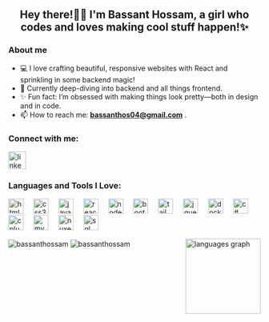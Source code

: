 <h2 align="center">Hey there!👋🏽 I'm Bassant Hossam, a girl who codes and loves making cool stuff happen!✨ </h2>

<h3>About me</h3>

- 💻 I love crafting beautiful, responsive websites with React and sprinkling in some backend magic!
- 🌱 Currently deep-diving into backend and all things frontend.
- ✨ Fun fact: I’m obsessed with making things look pretty—both in design and in code.
- 📫 How to reach me: **bassanthos04@gmail.com** .

<h3 align="left">Connect with me:</h3>
<p align="left">
<a href="https://www.linkedin.com/in/bassant-hossam-5a4177264/" target="blank">
  <img src="https://img.shields.io/static/v1?message=LinkedIn&logo=linkedin&label=&color=0077B5&logoColor=white&labelColor=&style=for-the-badge" height="35" alt="linkedin logo" />
</a>
</p>
<h3 align="left">Languages and Tools I Love:</h3>
<p align="left">
  <img src="https://cdn.jsdelivr.net/gh/devicons/devicon/icons/html5/html5-original.svg" height="30" alt="html5 logo" />
  <img width="12" />
  <img src="https://cdn.jsdelivr.net/gh/devicons/devicon/icons/css3/css3-original.svg" height="30" alt="css3 logo" />
  <img width="12" />
  <img src="https://cdn.jsdelivr.net/gh/devicons/devicon/icons/javascript/javascript-original.svg" height="30" alt="javascript logo" />
  <img width="12" />
  <img src="https://cdn.jsdelivr.net/gh/devicons/devicon/icons/react/react-original.svg" height="30" alt="react logo" />
  <img width="12" />
  <img src="https://cdn.jsdelivr.net/gh/devicons/devicon/icons/nodejs/nodejs-original.svg" height="30" alt="nodejs logo" />
  <img width="12" />
  <img src="https://cdn.jsdelivr.net/gh/devicons/devicon/icons/bootstrap/bootstrap-original.svg" height="30" alt="bootstrap logo" />
  <img width="12" />
  <img src="https://cdn.jsdelivr.net/gh/devicons/devicon/icons/tailwindcss/tailwindcss-plain.svg" height="30" alt="tailwind logo" />
  <img width="12" />
  <img src="https://cdn.jsdelivr.net/gh/devicons/devicon/icons/jquery/jquery-original.svg" height="30" alt="jquery logo" />
  <img width="12" />
  <img src="https://cdn.jsdelivr.net/gh/devicons/devicon/icons/docker/docker-original.svg" height="30" alt="docker logo" />
  <img width="12" />
  <img src="https://cdn.jsdelivr.net/gh/devicons/devicon/icons/csharp/csharp-original.svg" height="30" alt="c# logo" />
  <img width="12" />
  <img src="https://cdn.jsdelivr.net/gh/devicons/devicon/icons/cplusplus/cplusplus-original.svg" height="30" alt="cplusplus logo" />
  <img width="12" />
  <img src="https://cdn.jsdelivr.net/gh/devicons/devicon/icons/mysql/mysql-original.svg" height="30" alt="mysql logo" />
  <img width="12" />
  <img src="https://cdn.jsdelivr.net/gh/devicons/devicon/icons/nuxeo/nuxeo-original.svg" height="30" alt="nuxeo logo" />
  <img width="12" />
  <img src="https://cdn.jsdelivr.net/gh/devicons/devicon/icons/sqlite/sqlite-original.svg" height="30" alt="sql logo" />
</p>

<img align="right" src="https://github-readme-stats.vercel.app/api/top-langs?username=bassanthossam&locale=en&hide_title=false&layout=compact&card_width=320&langs_count=5&theme=tokyonight&hide_border=false&order=2" height="150" alt="languages graph" />
<img align="center" src="https://github-readme-stats.vercel.app/api?username=bassanthossam&show_icons=true&locale=en&theme=tokyonight" alt="bassanthossam" />
<img align="center" src="https://github-readme-streak-stats.herokuapp.com/?user=bassanthossam&&theme=tokyonight" alt="bassanthossam" />
